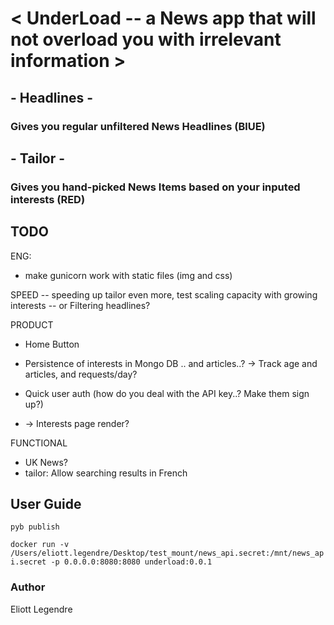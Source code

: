 # < UnderLoad -- a News app that will not overload you with irrelevant information >

## - Headlines - 
### Gives you regular unfiltered News Headlines (BlUE)


## - Tailor - 
### Gives you hand-picked News Items based on your inputed interests (RED)



## TODO
ENG:
- make gunicorn work with static files (img and css)


SPEED
-- speeding up tailor even more, test scaling capacity with growing interests
-- or Filtering headlines?


PRODUCT
- Home Button
  
- Persistence of interests in Mongo DB .. and articles..?
-> Track age and articles, and requests/day?
  
- Quick user auth  (how do you deal with the API key..? Make them sign up?)
- -> Interests page render?


FUNCTIONAL
- UK News?
- tailor: Allow searching results in French


## User Guide
```pyb publish```

```docker run -v /Users/eliott.legendre/Desktop/test_mount/news_api.secret:/mnt/news_api.secret -p 0.0.0.0:8080:8080 underload:0.0.1 ```

### Author 
Eliott Legendre 
